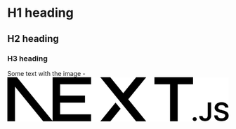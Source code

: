 # H1 heading 

## H2 heading 

### H3 heading 

Some text with the image - ![alt text](../next.svg)
